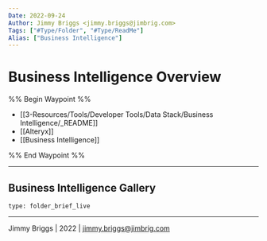 ```yaml
---
Date: 2022-09-24
Author: Jimmy Briggs <jimmy.briggs@jimbrig.com>
Tags: ["#Type/Folder", "#Type/ReadMe"]
Alias: ["Business Intelligence"]
---
```


# Business Intelligence Overview

%% Begin Waypoint %%
- [[3-Resources/Tools/Developer Tools/Data Stack/Business Intelligence/_README]]
- [[Alteryx]]
- [[Business Intelligence]]

%% End Waypoint %%

***

## Business Intelligence Gallery

 
```ccard
type: folder_brief_live
```
 

***

Jimmy Briggs | 2022 | <jimmy.briggs@jimbrig.com>




